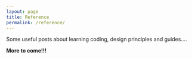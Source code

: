 ```yaml
---
layout: page
title: Reference
permalink: /reference/
---
```


Some useful posts about learning coding, design principles and guides....

**More to come!!!**
